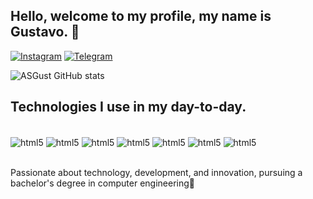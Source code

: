 ## Hello, welcome to my profile, my name is Gustavo.  👋
[![Instagram](https://img.shields.io/badge/Instagram-E4405F?style=for-the-badge&logo=instagram&logoColor=white)](https://www.instagram.com/https_gustas/)
[![Telegram](https://img.shields.io/badge/Telegram-2CA5E0?style=for-the-badge&logo=telegram&logoColor=white)](https://t.me/ASgustas)

![ASGust GitHub stats](https://github-readme-stats.vercel.app/api?username=ASGust&show_icons=true&theme=onedark)

## Technologies I use in my day-to-day.

<div style="display: inline_block"><br/>
  <img align="center" alt="html5" src= https://img.shields.io/badge/HTML-239120?style=for-the-badge&logo=html5&logoColor=white /> 
  <img align="center" alt="html5" src= https://img.shields.io/badge/CSS-239120?&style=for-the-badge&logo=css3&logoColor=white /> 
  <img align="center" alt="html5" src= https://img.shields.io/badge/JavaScript-F7DF1E?style=for-the-badge&logo=javascript&logoColor=black/>
  <img align="center" alt="html5" src=	https://img.shields.io/badge/Python-3776AB?style=for-the-badge&logo=python&logoColor=white/> 
  <img align="center" alt="html5" src=	https://img.shields.io/badge/C-00599C?style=for-the-badge&logo=c&logoColor=white))/> 
  <img align="center" alt="html5" src=	https://img.shields.io/badge/C%2B%2B-00599C?style=for-the-badge&logo=c%2B%2B&logoColor=white)/>
  <img align="center" alt="html5" src=	https://img.shields.io/badge/Kotlin-0095D5?&style=for-the-badge&logo=kotlin&logoColor=white)/>
  
</div><br/>

Passionate about technology, development, and innovation, pursuing a bachelor's degree in computer engineering🚀
